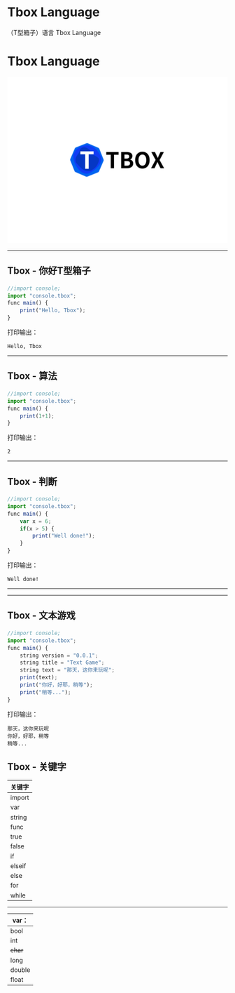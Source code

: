 # Tbox Language
（T型箱子）语言
Tbox Language

# Tbox Language

[![](Tbox-logo.svg)](https://github.com/beanflame/tbox)

---
## Tbox - 你好T型箱子
```javascript
//import console;
import "console.tbox";
func main() {
	print("Hello, Tbox");
}
```
打印输出：

```
Hello, Tbox
```
----
## Tbox - 算法
```javascript
//import console;
import "console.tbox";
func main() {
	print(1+1);
}
```
打印输出：

```
2
```
---
## Tbox - 判断
```javascript
//import console;
import "console.tbox";
func main() {
    var x = 6;
	if(x > 5) {
		print("Well done!");
	}
}
```
打印输出：
```
Well done!
```
---


---
## Tbox - 文本游戏
```javascript
//import console;
import "console.tbox";
func main() {
	string version = "0.0.1";
	string title = "Text Game";
	string text = "那天，这你来玩呢";
	print(text);
	print("你好，好耶，稍等");
	print("稍等...");
}
```
打印输出：

```
那天，这你来玩呢
你好，好耶，稍等
稍等...
```











## Tbox - 关键字

|关键字|
|-|
|import|
|var|
|string|
|func|
|true|
|false|
|if|
|elseif|
|else|
|for|
|while|

---

|var：|
|-|
|bool|
|int|
|~~char~~|
|long|
|double|
|float|

